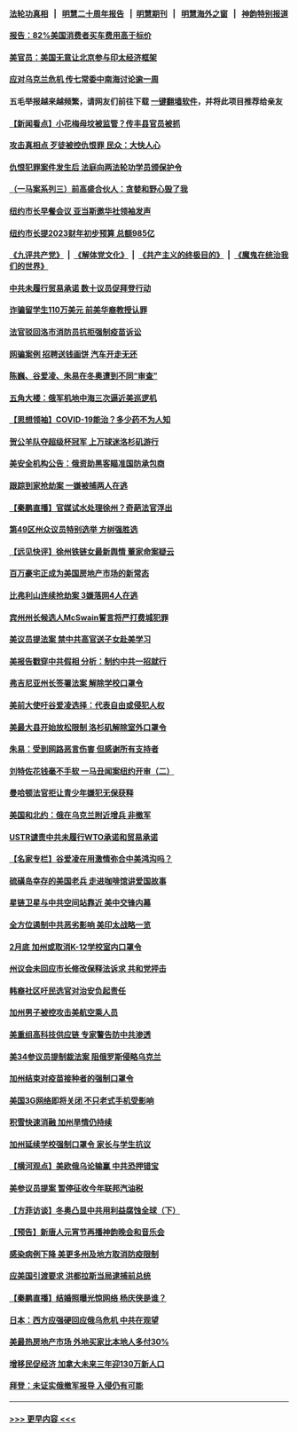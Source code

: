 #### [法轮功真相](https://github.com/gfw-breaker/truth/blob/master/README.md?t=0) &nbsp;&nbsp;|&nbsp;&nbsp; [明慧二十周年报告](https://github.com/gfw-breaker/mh-reports/blob/master/README.md?t=0) &nbsp;&nbsp;|&nbsp;&nbsp;[明慧期刊](https://github.com/gfw-breaker/mh-qikan) &nbsp;&nbsp;|&nbsp;&nbsp; [明慧海外之窗](https://github.com/gfw-breaker/mh-news/blob/master/README.md?t=0) &nbsp;&nbsp;|&nbsp;&nbsp; [神韵特别报道](https://github.com/gfw-breaker/mh-news/blob/master/shenyun.md?t=0)
#### [报告：82%美国消费者买车费用高于标价](../pages/nsc412/n13583850.md?t=02172150) 
#### [美官员：美国无意让北京参与印太经济框架](../pages/nsc412/n13583646.md?t=02172150) 
#### [应对乌克兰危机 传七常委中南海讨论逾一周](../pages/nsc412/n13582692.md?t=02172150) 
#### 五毛举报越来越频繁，请网友们前往下载 [一键翻墙软件](https://github.com/gfw-breaker/ssr-accounts)，并将此项目推荐给亲友
#### [【新闻看点】小花梅母坟被监管？传丰县官员被抓](../pages/nsc412/n13582399.md?t=02172150) 
#### [攻击真相点  歹徒被控仇恨罪  民众：大快人心](../pages/nsc412/n13583129.md?t=02172150) 
#### [仇恨犯罪案件发生后  法庭向两法轮功学员颁保护令](../pages/nsc412/n13583124.md?t=02172150) 
#### [（一马案系列三）前高盛合伙人：贪婪和野心毁了我](../pages/nsc412/n13582968.md?t=02172150) 
#### [纽约市长早餐会议 亚当斯邀华社领袖发声](../pages/nsc412/n13582939.md?t=02172150) 
#### [纽约市长提2023财年初步预算 总额985亿](../pages/nsc412/n13582974.md?t=02172150) 
#### [《九评共产党》](https://github.com/begood0513/9ping.md/blob/master/README.md) &nbsp;|&nbsp; [《解体党文化》](../../../../jtdwh.md/blob/master/README.md)  &nbsp;|&nbsp; [《共产主义的终极目的》](../../../../gczydzjmd.md/blob/master/README.md) &nbsp;|&nbsp; [《魔鬼在统治我们的世界》](../../../../mgztzwmdsj.md/blob/master/README.md) 
#### [中共未履行贸易承诺 数十议员促拜登行动](../pages/nsc412/n13582548.md?t=02172150) 
#### [诈骗留学生110万美元 前美华裔教授认罪](../pages/nsc412/n13582771.md?t=02172150) 
#### [法官驳回洛市消防员抗拒强制疫苗诉讼](../pages/nsc412/n13582994.md?t=02172150) 
#### [网骗案例 招聘送钱画饼 汽车开走无还](../pages/nsc412/n13582933.md?t=02172150) 
#### [陈巍、谷爱凌、朱易在冬奥遭到不同“审查”](../pages/nsc412/n13582309.md?t=02172150) 
#### [五角大楼：俄军机地中海三次逼近美巡逻机](../pages/nsc412/n13582260.md?t=02172150) 
#### [【思想领袖】COVID-19能治？多少药不为人知](../pages/nsc412/n13547109.md?t=02172150) 
#### [贺公羊队夺超级杯冠军 上万球迷洛杉矶游行](../pages/nsc412/n13582689.md?t=02172150) 
#### [美安全机构公告：俄资助黑客瞄准国防承包商](../pages/nsc412/n13582435.md?t=02172150) 
#### [跟踪到家抢劫案 一嫌被捕两人在逃](../pages/nsc412/n13582599.md?t=02172150) 
#### [【秦鹏直播】官媒试水处理徐州？奇葩法官浮出](../pages/nsc412/n13582359.md?t=02172150) 
#### [第49区州众议员特别选举 方树强胜选](../pages/nsc412/n13582539.md?t=02172150) 
#### [【远见快评】徐州铁链女最新舆情 董家命案疑云](../pages/nsc412/n13582383.md?t=02172150) 
#### [百万豪宅正成为美国房地产市场的新常态](../pages/nsc412/n13582418.md?t=02172150) 
#### [比弗利山连续抢劫案 3嫌落网4人在逃](../pages/nsc412/n13582455.md?t=02172150) 
#### [宾州州长候选人McSwain誓言将严打费城犯罪](../pages/nsc412/n13582443.md?t=02172150) 
#### [美议员提法案 禁中共高官送子女赴美学习](../pages/nsc412/n13582372.md?t=02172150) 
#### [美报告戳穿中共假相 分析：制约中共一招就行](../pages/nsc412/n13579087.md?t=02172150) 
#### [弗吉尼亚州长签署法案 解除学校口罩令](../pages/nsc412/n13582021.md?t=02172150) 
#### [美前大使吁谷爱凌选择：代表自由或侵犯人权](../pages/nsc412/n13581881.md?t=02172150) 
#### [美最大县开始放松限制 洛杉矶解除室外口罩令](../pages/nsc412/n13581784.md?t=02172150) 
#### [朱易：受到网路恶言伤害 但感谢所有支持者](../pages/nsc412/n13581946.md?t=02172150) 
#### [刘特佐花钱毫不手软 一马丑闻案纽约开审（二）](../pages/nsc412/n13580096.md?t=02172150) 
#### [曼哈顿法官拒让青少年嫌犯无保获释](../pages/nsc412/n13580154.md?t=02172150) 
#### [美国和北约：俄在乌克兰附近增兵 非撤军](../pages/nsc412/n13581666.md?t=02172150) 
#### [USTR谴责中共未履行WTO承诺和贸易承诺](../pages/nsc412/n13581572.md?t=02172150) 
#### [【名家专栏】谷爱凌在用激情弥合中美鸿沟吗？](../pages/nsc412/n13581477.md?t=02172150) 
#### [硫磺岛幸存的美国老兵 走进咖啡馆讲爱国故事](../pages/nsc412/n13580083.md?t=02172150) 
#### [星链卫星与中共空间站靠近 美中交锋内幕](../pages/nsc412/n13579775.md?t=02172150) 
#### [全方位遏制中共恶劣影响 美印太战略一览](../pages/nsc412/n13579781.md?t=02172150) 
#### [2月底 加州或取消K-12学校室内口罩令](../pages/nsc412/n13580395.md?t=02172150) 
#### [州议会未回应市长修改保释法诉求 共和党抨击](../pages/nsc412/n13580162.md?t=02172150) 
#### [韩裔社区吁民选官对治安负起责任](../pages/nsc412/n13580157.md?t=02172150) 
#### [加州男子被控攻击美航空乘人员](../pages/nsc412/n13580115.md?t=02172150) 
#### [美重组高科技供应链 专家警告防中共渗透](../pages/nsc412/n13580365.md?t=02172150) 
#### [美34参议员提制裁法案 阻俄罗斯侵略乌克兰](../pages/nsc412/n13579991.md?t=02172150) 
#### [加州结束对疫苗接种者的强制口罩令](../pages/nsc412/n13580073.md?t=02172150) 
#### [美国3G网络即将关闭 不只老式手机受影响](../pages/nsc412/n13579705.md?t=02172150) 
#### [积雪快速消融 加州旱情仍持续](../pages/nsc412/n13580043.md?t=02172150) 
#### [加州延续学校强制口罩令 家长与学生抗议](../pages/nsc412/n13579921.md?t=02172150) 
#### [【横河观点】美欧俄乌论输赢 中共恐押错宝](../pages/nsc412/n13579623.md?t=02172150) 
#### [美参议员提案 暂停征收今年联邦汽油税](../pages/nsc412/n13579795.md?t=02172150) 
#### [【方菲访谈】冬奥凸显中共用利益腐蚀全球（下）](../pages/nsc412/n13578781.md?t=02172150) 
#### [【预告】新唐人元宵节再播神韵晚会和音乐会](../pages/nsc412/n13561808.md?t=02172150) 
#### [感染病例下降 美更多州及地方取消防疫限制](../pages/nsc412/n13579506.md?t=02172150) 
#### [应美国引渡要求 洪都拉斯当局逮捕前总统](../pages/nsc412/n13579417.md?t=02172150) 
#### [【秦鹏直播】结婚照曝光惊网络 杨庆侠是谁？](../pages/nsc412/n13579431.md?t=02172150) 
#### [日本：西方应强硬回应俄乌危机 中共在观望](../pages/nsc412/n13579536.md?t=02172150) 
#### [美最热房地产市场 外地买家比本地人多付30%](../pages/nsc412/n13579488.md?t=02172150) 
#### [增移民促经济 加拿大未来三年迎130万新人口](../pages/nsc412/n13577083.md?t=02172150) 
#### [拜登：未证实俄撤军报导 入侵仍有可能](../pages/nsc412/n13579215.md?t=02172150) 

----
#### [ >>> 更早内容 <<< ](../indexes/nsc412-earlier.md)
